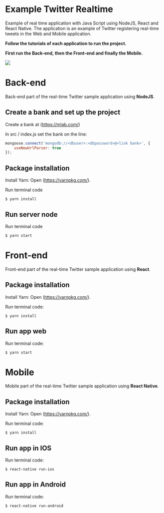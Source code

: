 # Example Twitter Realtime

Example of real time application with Java Script using NodeJS, React and React Native.
The application is an example of Twitter registering real-time tweets in the Web and Mobile application.

**Follow the tutorials of each application to run the project.**

**First run the Back-end, then the Front-end and finally the Mobile.**

![](https://media.giphy.com/media/443HOhdusGEk5ieQmv/giphy.gif)


# Back-end

Back-end part of the real-time Twitter sample application using **NodeJS**.

## Create a bank and set up the project
Create a bank at (https://mlab.com/)

In src / index.js set the bank on the line:
```javascript
mongoose.connect('mongodb://<dbuser>:<dbpassword>@<link bank>', {
    useNewUrlParser: true
});
```

## Package installation

Install Yarn:
Open (https://yarnpkg.com/).

Run terminal code
```
$ yarn install
```

## Run server node

Run terminal code
```
$ yarn start
```

# Front-end

Front-end part of the real-time Twitter sample application using **React**.

## Package installation

Install Yarn:
Open (https://yarnpkg.com/).

Run terminal code:
```
$ yarn install
```

## Run app web
Run terminal code:
```
$ yarn start
```

# Mobile

Mobile part of the real-time Twitter sample application using **React Native**.

## Package installation

Install Yarn:
Open (https://yarnpkg.com/).

Run terminal code:
```
$ yarn install
```

## Run app in IOS

Run terminal code:
```
$ react-native run-ios
```

## Run app in Android

Run terminal code:
```
$ react-native run-android